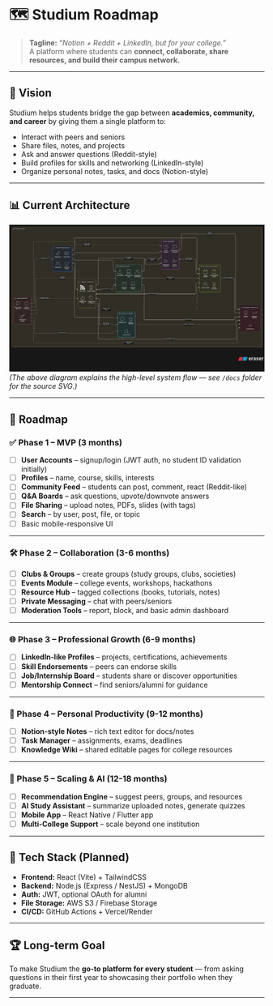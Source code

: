 # 🗺️ Studium Roadmap

> **Tagline:** _“Notion + Reddit + LinkedIn, but for your college.”_  
> A platform where students can **connect, collaborate, share resources, and build their campus network.**

---

## 🎯 Vision

Studium helps students bridge the gap between **academics, community, and career** by giving them a single platform to:

- Interact with peers and seniors
- Share files, notes, and projects
- Ask and answer questions (Reddit-style)
- Build profiles for skills and networking (LinkedIn-style)
- Organize personal notes, tasks, and docs (Notion-style)

---

## 📊 Current Architecture

![Studium System Diagram](./diagram.svg)  
_(The above diagram explains the high-level system flow — see `/docs` folder for the source SVG.)_

---

## 🚀 Roadmap

### ✅ Phase 1 – MVP (3 months)

- [ ] **User Accounts** – signup/login (JWT auth, no student ID validation initially)
- [ ] **Profiles** – name, course, skills, interests
- [ ] **Community Feed** – students can post, comment, react (Reddit-like)
- [ ] **Q&A Boards** – ask questions, upvote/downvote answers
- [ ] **File Sharing** – upload notes, PDFs, slides (with tags)
- [ ] **Search** – by user, post, file, or topic
- [ ] Basic mobile-responsive UI

---

### 🛠️ Phase 2 – Collaboration (3-6 months)

- [ ] **Clubs & Groups** – create groups (study groups, clubs, societies)
- [ ] **Events Module** – college events, workshops, hackathons
- [ ] **Resource Hub** – tagged collections (books, tutorials, notes)
- [ ] **Private Messaging** – chat with peers/seniors
- [ ] **Moderation Tools** – report, block, and basic admin dashboard

---

### 🌐 Phase 3 – Professional Growth (6-9 months)

- [ ] **LinkedIn-like Profiles** – projects, certifications, achievements
- [ ] **Skill Endorsements** – peers can endorse skills
- [ ] **Job/Internship Board** – students share or discover opportunities
- [ ] **Mentorship Connect** – find seniors/alumni for guidance

---

### 📒 Phase 4 – Personal Productivity (9-12 months)

- [ ] **Notion-style Notes** – rich text editor for docs/notes
- [ ] **Task Manager** – assignments, exams, deadlines
- [ ] **Knowledge Wiki** – shared editable pages for college resources

---

### 🔮 Phase 5 – Scaling & AI (12-18 months)

- [ ] **Recommendation Engine** – suggest peers, groups, and resources
- [ ] **AI Study Assistant** – summarize uploaded notes, generate quizzes
- [ ] **Mobile App** – React Native / Flutter app
- [ ] **Multi-College Support** – scale beyond one institution

---

## 📌 Tech Stack (Planned)

- **Frontend:** React (Vite) + TailwindCSS
- **Backend:** Node.js (Express / NestJS) + MongoDB
- **Auth:** JWT, optional OAuth for alumni
- **File Storage:** AWS S3 / Firebase Storage
- **CI/CD:** GitHub Actions + Vercel/Render

---

## 🏆 Long-term Goal

To make Studium the **go-to platform for every student** — from asking questions in their first year to showcasing their portfolio when they graduate.

---
